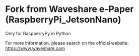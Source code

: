 ﻿# Fork from Waveshare e-Paper (RaspberryPi_JetsonNano) 

Only for RaspberryPy in Python
    
For more information, please search on the official website:   
https://www.waveshare.com




